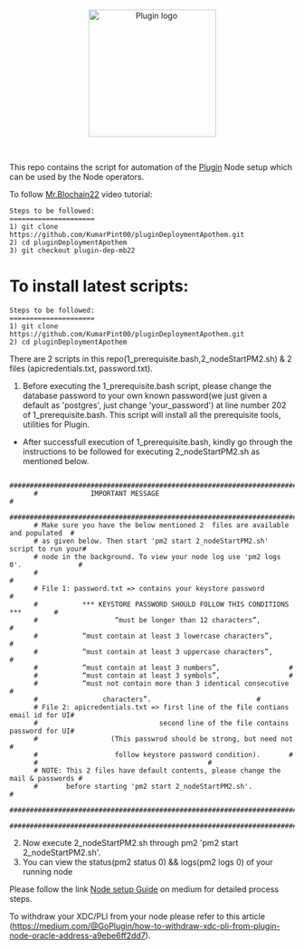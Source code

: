 <br/>
<p align="center">
<a href="https://goplugin.co" target="_blank">
<img src="https://github.com/KumarPint00/Plugin/blob/main/docs/plugin.png" width="225" alt="Plugin logo">
</a>
</p>
<br/>

This repo contains the script for automation of the [Plugin](https://goplugin.co/) Node setup which can be used by the Node operators.

To follow [Mr.Blochain22](https://www.youtube.com/watch?v=GEp_OmT-WwY&t=196s) video tutorial:
```
Steps to be followed:
=====================
1) git clone https://github.com/KumarPint00/pluginDeploymentApothem.git
2) cd pluginDeploymentApothem
3) git checkout plugin-dep-mb22
```

To install latest scripts:
==========================
```
Steps to be followed:
=====================
1) git clone https://github.com/KumarPint00/pluginDeploymentApothem.git
2) cd pluginDeploymentApothem
```
There are 2 scripts in this repo(1_prerequisite.bash,2_nodeStartPM2.sh) & 2 files (apicredentials.txt, password.txt). 

1) Before executing the 1_prerequisite.bash script, please change the database password
 to your own known password(we just given a default as 'postgres', just change 'your_password') at line number 202 of 1_prerequisite.bash.
This script will install all the prerequisite tools, utilities for Plugin.
- After successfull execution of 1_prerequisite.bash, kindly go through the instructions to be followed
  for executing 2_nodeStartPM2.sh as mentioned below.
```
      ################################################################################
      # 			IMPORTANT MESSAGE                                    #
      ################################################################################
      # Make sure you have the below mentioned 2  files are available and populated  #
      # as given below. Then start 'pm2 start 2_nodeStartPM2.sh' script to run your#
      # node in the background. To view your node log use 'pm2 logs 0'.              #
      #                                                                              #
      # File 1: password.txt => contains your keystore password                      #
      #           *** KEYSTORE PASSWORD SHOULD FOLLOW THIS CONDITIONS ***	     #
      #                   “must be longer than 12 characters”,			     #
      #			  “must contain at least 3 lowercase characters”,	     #
      # 		  “must contain at least 3 uppercase characters”,	     #
      #			  “must contain at least 3 numbers”,			     #
      #			  “must contain at least 3 symbols”,			     #
      # 		  “must not contain more than 3 identical consecutive 	     #
      #     		   characters”.						     #
      # File 2: apicredentials.txt => first line of the file contians email id for UI#
      #                              second line of the file contains password for UI#
      #				     (This passwrod should be strong, but need not   #
      #				      follow keystore password condition).	     #
      #										     #	
      # NOTE: This 2 files have default contents, please change the mail & passwords #
      #	      before starting 'pm2 start 2_nodeStartPM2.sh'.			     #
      ################################################################################
      ################################################################################
```
2) Now execute 2_nodeStartPM2.sh through pm2 'pm2 start 2_nodeStartPM2.sh'.
3) You can view the status(pm2 status 0) && logs(pm2 logs 0) of your running node


Please follow the link [Node setup Guide](https://medium.com/@GoPlugin/setup-a-plugin-node-automated-way-using-shell-script-fbdec48a0dea) on medium for detailed process steps.

To withdraw your XDC/PLI from your node please refer to this article (https://medium.com/@GoPlugin/how-to-withdraw-xdc-pli-from-plugin-node-oracle-address-a9ebe6ff2dd7).
